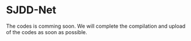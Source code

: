 # SJDD-Net
The codes is comming soon. We will complete the compilation and upload of the codes as soon as possible.
